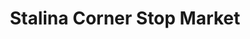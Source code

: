 ---
title: "Stalina Corner Stop Market"
url: /taylor/stalina-corner-stop-market/
shop: convenience
---